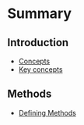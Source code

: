 # Summary

## Introduction

* [Concepts](README.md)
* [Key concepts](terminology.md)

## Methods

* [Defining Methods](methods.md)

